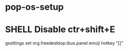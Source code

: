 # pop-os-setup
# SHELL Disable ctr+shift+E
gsettings set org.freedesktop.ibus.panel.emoji hotkey "[]"
